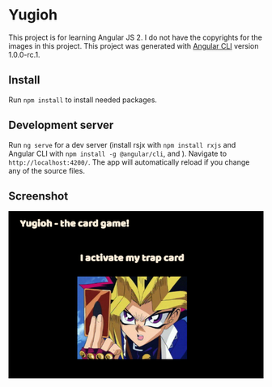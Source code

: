 # Yugioh

This project is for learning Angular JS 2. I do not have the copyrights for the images in this project.
This project was generated with [Angular CLI](https://github.com/angular/angular-cli) version 1.0.0-rc.1.

## Install

Run `npm install` to install needed packages.

## Development server
Run `ng serve` for a dev server (install rsjx with `npm install rxjs` and Angular CLI with `npm install -g @angular/cli`, and ). Navigate to `http://localhost:4200/`. The app will automatically reload if you change any of the source files.

## Screenshot
![activate](screenshots/activate.png)


